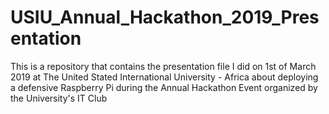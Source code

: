 # USIU_Annual_Hackathon_2019_Presentation
This is a repository that contains the presentation file I did on 1st of March 2019 at The United Stated International University - Africa about deploying a defensive Raspberry Pi during the Annual Hackathon Event organized by the University's IT Club

